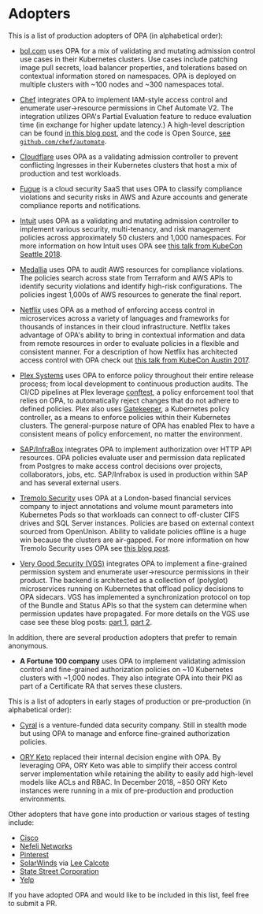 # Adopters

This is a list of production adopters of OPA (in alphabetical order):

* [bol.com](https://www.bol.com/) uses OPA for a mix of
  validating and mutating admission control use cases in their
  Kubernetes clusters. Use cases include patching image pull secrets,
  load balancer properties, and tolerations based on contextual
  information stored on namespaces. OPA is deployed on multiple
  clusters with ~100 nodes and ~300 namespaces total.

* [Chef](https://www.chef.io/) integrates OPA to implement IAM-style
  access control and enumerate user->resource permissions in Chef
  Automate V2. The integration utilizes OPA's Partial Evaluation
  feature to reduce evaluation time (in exchange for higher update
  latency.) A high-level description can be found [in this blog
  post](https://blog.chef.io/2019/01/24/introducing-the-chef-automate-identity-access-management-version-two-iam-v2-beta/),
  and the code is Open Source, [see
  `github.com/chef/automate`](https://github.com/chef/automate/tree/master/components/authz-service).

* [Cloudflare](https://www.cloudflare.com/) uses OPA as a validating
  admission controller to prevent conflicting Ingresses in their
  Kubernetes clusters that host a mix of production and test
  workloads.

* [Fugue](https://fugue.co) is a cloud security SaaS that uses OPA to
  classify compliance violations and security risks in AWS and Azure
  accounts and generate compliance reports and notifications.

* [Intuit](https://www.intuit.com/company/) uses OPA as a validating
  and mutating admission controller to implement various security,
  multi-tenancy, and risk management policies across approximately 50
  clusters and 1,000 namespaces. For more information on how Intuit
  uses OPA see [this talk from KubeCon Seattle 2018](https://youtu.be/CDDsjMOtJ-c?t=980).

* [Medallia](https://www.medallia.com/) uses OPA to audit AWS
  resources for compliance violations. The policies search across
  state from Terraform and AWS APIs to identify security violations
  and identify high-risk configurations. The policies ingest 1,000s of
  AWS resources to generate the final report.

* [Netflix](https://www.netflix.com) uses OPA as a method of enforcing
  access control in microservices across a variety of languages and
  frameworks for thousands of instances in their cloud
  infrastructure. Netflix takes advantage of OPA's ability to bring in
  contextual information and data from remote resources in order to
  evaluate policies in a flexible and consistent manner. For a
  description of how Netflix has architected access control with OPA
  check out [this talk from KubeCon Austin 2017](https://www.youtube.com/watch?v=R6tUNpRpdnY).

* [Plex Systems](https://www.plex.com) uses OPA to enforce policy throughout
  their entire release process; from local development to continuous production
  audits. The CI/CD pipelines at Plex leverage [conftest](https://github.com/instrumenta/conftest),
  a policy enforcement tool that relies on OPA, to automatically reject changes that do not adhere 
  to defined policies. Plex also uses
  [Gatekeeper](https://github.com/open-policy-agent/gatekeeper), a Kubernetes policy controller, as
  a means to enforce policies within their Kubernetes clusters. The general-purpose nature of OPA
  has enabled Plex to have a consistent means of policy enforcement,
  no matter the environment.

* [SAP/InfraBox](https://github.com/SAP/Infrabox) integrates OPA to
  implement authorization over HTTP API resources. OPA policies
  evaluate user and permission data replicated from Postgres to make
  access control decisions over projects, collaborators, jobs,
  etc. SAP/Infrabox is used in production within SAP and has several
  external users.

* [Tremolo Security](https://www.tremolosecurity.com/) uses OPA at a
  London-based financial services company to inject annotations and
  volume mount parameters into Kubernetes Pods so that workloads can
  connect to off-cluster CIFS drives and SQL Server
  instances. Policies are based on external context sourced from
  OpenUnison. Ability to validate policies offline is a huge win
  because the clusters are air-gapped. For more information on how
  Tremolo Security uses OPA see [this blog post](https://www.tremolosecurity.com/beyond-rbac-in-openshift-open-policy-agent/).

* [Very Good Security (VGS)](https://www.vgs.io/) integrates OPA to
  implement a fine-grained permission system and enumerate
  user->resource permissions in their product. The backend is
  architected as a collection of (polyglot) microservices running on
  Kubernetes that offload policy decisions to OPA sidecars. VGS has
  implemented a synchronization protocol on top of the Bundle and
  Status APIs so that the system can determine when permission updates
  have propagated. For more details on the VGS use case see these blog posts:
  [part 1](https://blog.verygoodsecurity.com/posts/building-a-fine-grained-permission-system-in-a-distributed-environment),
  [part 2](https://blog.verygoodsecurity.com/posts/building-a-fine-grained-permissions-system-in-a-distributed-environment).

In addition, there are several production adopters that prefer to
remain anonymous.

* **A Fortune 100 company** uses OPA to implement validating admission
  control and fine-grained authorization policies on ~10 Kubernetes
  clusters with ~1,000 nodes. They also integrate OPA into their PKI
  as part of a Certificate RA that serves these clusters.

This is a list of adopters in early stages of production or
pre-production (in alphabetical order):

* [Cyral](https://www.cyral.com/) is a venture-funded data security
  company. Still in stealth mode but using OPA to manage and enforce
  fine-grained authorization policies.

* [ORY Keto](https://github.com/ory/keto) replaced their internal
  decision engine with OPA. By leveraging OPA, ORY Keto was able to
  simplify their access control server implementation while retaining
  the ability to easily add high-level models like ACLs and RBAC. In
  December 2018, ~850 ORY Keto instances were running in a mix of
  pre-production and production environments.

Other adopters that have gone into production or various stages of
testing include:

* [Cisco](https://www.cisco.com/)
* [Nefeli Networks](https://nefeli.io)
* [Pinterest](https://www.pinterest.com/)
* [SolarWinds](https://www.solarwinds.com/) via [Lee Calcote](https://github.com/leecalcote)
* [State Street Corporation](http://www.statestreet.com/)
* [Yelp](https://www.yelp.com/)

If you have adopted OPA and would like to be included in this list,
feel free to submit a PR.
